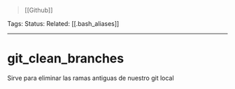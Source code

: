 > [[Github]]

Tags: 
Status: 
Related: [[.bash_aliases]]

___

# git_clean_branches

Sirve para eliminar las ramas antiguas de nuestro git local